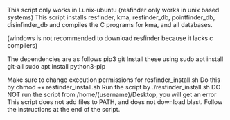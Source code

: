 This script only works in Lunix-ubuntu (resfinder only works in unix based systems)
This script installs resfinder, kma, resfinder_db, pointfinder_db, disinfinder_db
and compiles the C programs for kma, and all databases.

(windows is not recommended to download resfinder because it lacks c compilers)

The dependencies are as follows
pip3
git
Install these using
sudo apt install git-all
sudo apt install python3-pip

Make sure to change execution permissions for resfinder_install.sh
Do this by
chmod +x resfinder_install.sh
Run the script by
./resfinder_install.sh
DO NOT run the script from /home/(username)/Desktop, you will get an error
This script does not add files to PATH, and does not download blast. Follow the
instructions at the end of the script.
